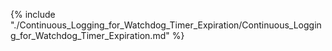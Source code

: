 {% include "./Continuous_Logging_for_Watchdog_Timer_Expiration/Continuous_Logging_for_Watchdog_Timer_Expiration.md" %}
